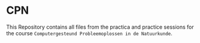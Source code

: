 # CPN
This Repository contains all files from the practica and practice sessions for the course `Computergesteund Probleemoplossen in de Natuurkunde`.
